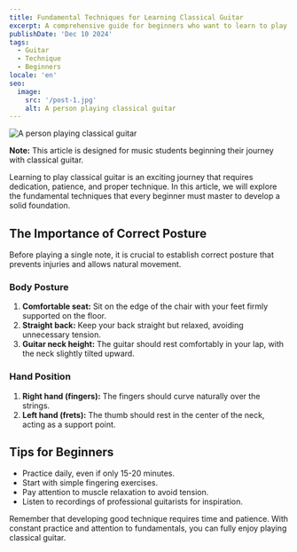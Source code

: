 ```yaml
---
title: Fundamental Techniques for Learning Classical Guitar
excerpt: A comprehensive guide for beginners who want to learn to play classical guitar. Discover the basic techniques, correct postures, and tips for developing good technique from the start.
publishDate: 'Dec 10 2024'
tags:
  - Guitar
  - Technique
  - Beginners
locale: 'en'
seo:
  image:
    src: '/post-1.jpg'
    alt: A person playing classical guitar
---
```


![A person playing classical guitar](/post-1.jpg)

**Note:** This article is designed for music students beginning their journey with classical guitar.

Learning to play classical guitar is an exciting journey that requires dedication, patience, and proper technique. In this article, we will explore the fundamental techniques that every beginner must master to develop a solid foundation.

## The Importance of Correct Posture

Before playing a single note, it is crucial to establish correct posture that prevents injuries and allows natural movement.

### Body Posture

1. **Comfortable seat:** Sit on the edge of the chair with your feet firmly supported on the floor.
2. **Straight back:** Keep your back straight but relaxed, avoiding unnecessary tension.
3. **Guitar neck height:** The guitar should rest comfortably in your lap, with the neck slightly tilted upward.

### Hand Position

1. **Right hand (fingers):** The fingers should curve naturally over the strings.
2. **Left hand (frets):** The thumb should rest in the center of the neck, acting as a support point.

## Tips for Beginners

- Practice daily, even if only 15-20 minutes.
- Start with simple fingering exercises.
- Pay attention to muscle relaxation to avoid tension.
- Listen to recordings of professional guitarists for inspiration.

Remember that developing good technique requires time and patience. With constant practice and attention to fundamentals, you can fully enjoy playing classical guitar.
